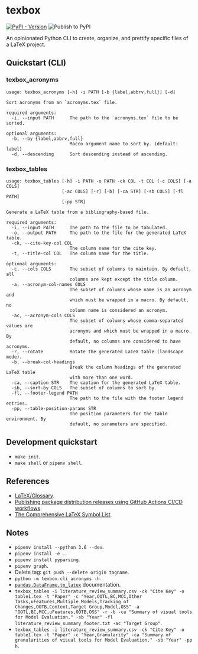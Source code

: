 # texbox

[![PyPI - Version](https://img.shields.io/pypi/v/texbox)](https://pypi.org/project/texbox/)
![Publish to PyPI](https://github.com/joaopalmeiro/texbox/workflows/Publish%20to%20PyPI/badge.svg)

An opinionated Python CLI to create, organize, and prettify specific files of a LaTeX project.

## Quickstart (CLI)

### texbox_acronyms

```text
usage: texbox_acronyms [-h] -i PATH [-b {label,abbrv,full}] [-d]

Sort acronyms from an `acronyms.tex` file.

required arguments:
  -i, --input PATH      The path to the `acronyms.tex` file to be sorted.

optional arguments:
  -b, --by {label,abbrv,full}
                        Macro argument name to sort by. (default: label)
  -d, --descending      Sort descending instead of ascending.
```

### texbox_tables

```text
usage: texbox_tables [-h] -i PATH -o PATH -ck COL -t COL [-c COLS] [-a COLS]
                     [-ac COLS] [-r] [-b] [-ca STR] [-sb COLS] [-fl PATH]
                     [-pp STR]

Generate a LaTeX table from a bibliography-based file.

required arguments:
  -i, --input PATH      The path to the file to be tabulated.
  -o, --output PATH     The path to the file for the generated LaTeX table.
  -ck, --cite-key-col COL
                        The column name for the cite key.
  -t, --title-col COL   The column name for the title.

optional arguments:
  -c, --cols COLS       The subset of columns to maintain. By default, all
                        columns are kept except the title column.
  -a, --acronym-col-names COLS
                        The subset of columns whose name is an acronym and
                        which must be wrapped in a macro. By default, no
                        column name is considered an acronym.
  -ac, --acronym-cols COLS
                        The subset of columns whose comma-separated values are
                        acronyms and which must be wrapped in a macro. By
                        default, no columns are considered to have acronyms.
  -r, --rotate          Rotate the generated LaTeX table (landscape mode).
  -b, --break-col-headings
                        Break the column headings of the generated LaTeX table
                        with more than one word.
  -ca, --caption STR    The caption for the generated LaTeX table.
  -sb, --sort-by COLS   The subset of columns to sort by.
  -fl, --footer-legend PATH
                        The path to the file with the footer legend entries.
  -pp, --table-position-params STR
                        The position parameters for the table environment. By
                        default, no parameters are specified.
```

## Development quickstart

- `make init`.
- `make shell` or `pipenv shell`.

## References

- [LaTeX/Glossary](https://en.wikibooks.org/wiki/LaTeX/Glossary).
- [Publishing package distribution releases using GitHub Actions CI/CD workflows](https://packaging.python.org/guides/publishing-package-distribution-releases-using-github-actions-ci-cd-workflows/).
- [The Comprehensive LaTeX Symbol List](https://math.uoregon.edu/wp-content/uploads/2014/12/compsymb-1qyb3zd.pdf).

## Notes

- `pipenv install --python 3.6 --dev`.
- `pipenv install -e .`.
- `pipenv install pyparsing`.
- `pipenv graph`.
- Delete tag: `git push --delete origin tagname`.
- `python -m texbox.cli_acronyms -h`.
- [`pandas.DataFrame.to_latex`](https://pandas.pydata.org/pandas-docs/stable/reference/api/pandas.DataFrame.to_latex.html) documentation.
- `texbox_tables -i literature_review_summary.csv -ck "Cite Key" -o table1.tex -t "Paper" -c "Year,OOTL,BC,MCC,Other Tasks,uFeatures,Multiple Models,Tracking of Changes,OOTB,Context,Target Group,Model,OSS" -a "OOTL,BC,MCC,uFeatures,OOTB,OSS" -r -b -ca "Summary of visual tools for Model Evaluation." -sb "Year" -fl literature_review_summary_footer.txt -ac "Target Group"`.
- `texbox_tables -i literature_review_summary.csv -ck "Cite Key" -o table1.tex -t "Paper" -c "Year,Granularity" -ca "Summary of granularities of visual tools for Model Evaluation." -sb "Year" -pp h`.
